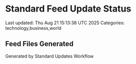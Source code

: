 # Standard Feed Update Status
Last updated: Thu Aug 21 15:13:38 UTC 2025
Categories: technology,business,world

## Feed Files Generated

Generated by Standard Updates Workflow
